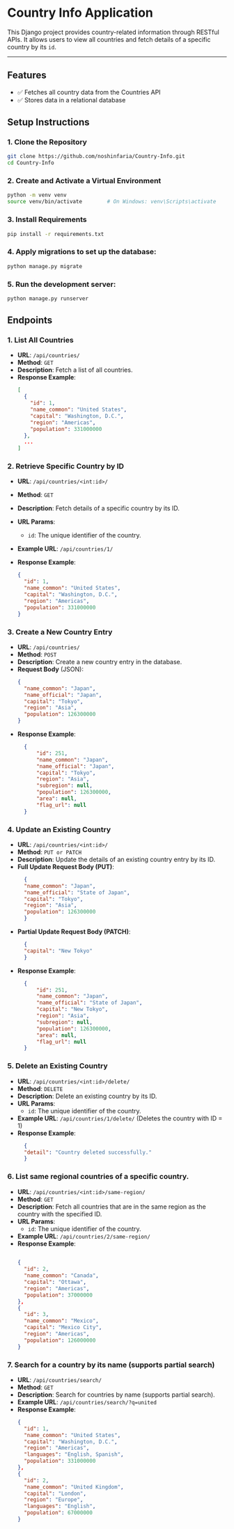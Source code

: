 # Country Info Application

This Django project provides country-related information through RESTful APIs. It allows users to view all countries and fetch details of a specific country by its `id`.

---
## Features

- ✅ Fetches all country data from the Countries API
- ✅ Stores data in a relational database

## Setup Instructions

### 1. Clone the Repository
```bash
git clone https://github.com/noshinfaria/Country-Info.git
cd Country-Info
```
### 2. Create and Activate a Virtual Environment
```bash
python -m venv venv
source venv/bin/activate        # On Windows: venv\Scripts\activate
```
### 3. Install Requirements
```bash
pip install -r requirements.txt
```
### 4. Apply migrations to set up the database:
```bash
python manage.py migrate
```
### 5. Run the development server:
```bash
python manage.py runserver
```

## Endpoints
### 1. List All Countries
- **URL**: `/api/countries/`
- **Method**: `GET`
- **Description**: Fetch a list of all countries.
- **Response Example**:
  ```json
  [
    {
      "id": 1,
      "name_common": "United States",
      "capital": "Washington, D.C.",
      "region": "Americas",
      "population": 331000000
    },
    ...
  ]
### 2. Retrieve Specific Country by ID

- **URL**: `/api/countries/<int:id>/`
- **Method**: `GET`
- **Description**: Fetch details of a specific country by its ID.
- **URL Params**:
  - `id`: The unique identifier of the country.

- **Example URL**: `/api/countries/1/`

- **Response Example**:
  ```json
  {
    "id": 1,
    "name_common": "United States",
    "capital": "Washington, D.C.",
    "region": "Americas",
    "population": 331000000
  }
### 3. Create a New Country Entry

- **URL**: `/api/countries/`
- **Method**: `POST`
- **Description**: Create a new country entry in the database.
- **Request Body** (JSON):
  ```json
  {
    "name_common": "Japan",
    "name_official": "Japan",
    "capital": "Tokyo",
    "region": "Asia",
    "population": 126300000   
  }
- **Response Example**:
  ```json
    {
        "id": 251,
        "name_common": "Japan",
        "name_official": "Japan",
        "capital": "Tokyo",
        "region": "Asia",
        "subregion": null,
        "population": 126300000,
        "area": null,
        "flag_url": null
    }
### 4. Update an Existing Country

- **URL**: `/api/countries/<int:id>/`
- **Method**: `PUT or PATCH`
- **Description**: Update the details of an existing country entry by its ID.
- **Full Update Request Body (PUT)**:
  ```json
    {
    "name_common": "Japan",
    "name_official": "State of Japan",
    "capital": "Tokyo",
    "region": "Asia",
    "population": 126300000
    }
- **Partial Update Request Body (PATCH)**:
  ```json
    {
    "capital": "New Tokyo"
    }


- **Response Example**:
  ```json
    {
        "id": 251,
        "name_common": "Japan",
        "name_official": "State of Japan",
        "capital": "New Tokyo",
        "region": "Asia",
        "subregion": null,
        "population": 126300000,
        "area": null,
        "flag_url": null
    }
### 5. Delete an Existing Country

- **URL**: `/api/countries/<int:id>/delete/`
- **Method**: `DELETE`
- **Description**: Delete an existing country by its ID.
- **URL Params**:
    - `id`: The unique identifier of the country.
- **Example URL**:  `/api/countries/1/delete/` (Deletes the country with ID = 1)
- **Response Example**:
  ```json
    {
    "detail": "Country deleted successfully."
    }
### 6. List same regional countries of a specific country.

- **URL**: `/api/countries/<int:id>/same-region/`
- **Method**: `GET`
- **Description**: Fetch all countries that are in the same region as the country with the specified ID.
- **URL Params**:
    - `id`: The unique identifier of the country.
- **Example URL**:  `/api/countries/2/same-region/`
- **Response Example**:
  ```json
    
  {
    "id": 2,
    "name_common": "Canada",
    "capital": "Ottawa",
    "region": "Americas",
    "population": 37000000
  },
  {
    "id": 3,
    "name_common": "Mexico",
    "capital": "Mexico City",
    "region": "Americas",
    "population": 126000000
  }
### 7. Search for a country by its name (supports partial search)

- **URL**: `/api/countries/search/`
- **Method**: `GET`
- **Description**: Search for countries by name (supports partial search).
- **Example URL**:  `/api/countries/search/?q=united`
- **Response Example**:
  ```json
  {
    "id": 1,
    "name_common": "United States",
    "capital": "Washington, D.C.",
    "region": "Americas",
    "languages": "English, Spanish",
    "population": 331000000
  },
  {
    "id": 2,
    "name_common": "United Kingdom",
    "capital": "London",
    "region": "Europe",
    "languages": "English",
    "population": 67000000
  }


